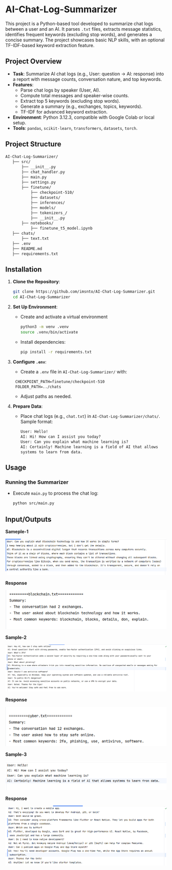 # AI-Chat-Log-Summarizer

This project is a Python-based tool developed to summarize chat logs between a user and an AI. It parses `.txt` files, extracts message statistics, identifies frequent keywords (excluding stop words), and generates a concise summary. The project showcases basic NLP skills, with an optional TF-IDF-based keyword extraction feature.

## Project Overview

- **Task**: Summarize AI chat logs (e.g., User: question → AI: response) into a report with message counts, conversation nature, and top keywords.
- **Features**:
  - Parse chat logs by speaker (User, AI).
  - Compute total messages and speaker-wise counts.
  - Extract top 5 keywords (excluding stop words).
  - Generate a summary (e.g., exchanges, topics, keywords).
  - TF-IDF for advanced keyword extraction.
- **Environment**: Python 3.12.3, compatible with Google Colab or local setup.
- **Tools**: `pandas`, `scikit-learn`, `transformers`, `datasets`, `torch`.

## Project Structure

```
AI-Chat-Log-Summarizer/
   ├── src/
       ├── __init__.py
       ├── chat_handler.py
       ├── main.py
       ├── settings.py
       ├── finetune/
           ├── checkpoint-510/
           ├── datasets/
           ├── inferences/
           ├── models/
           ├── tokenizers_/
           ├── __init__.py
       ├── notebooks/
           ├── finetune_t5_model.ipynb
   ├── chats/
       ├── text.txt
   ├── .env
   ├── README.md
   ├── requirements.txt

```
## Installation

1. **Clone the Repository**:
   ```bash
   git clone https://github.com/imsnto/AI-Chat-Log-Summarizer.git
   cd AI-Chat-Log-Summarizer
   ```

2. **Set Up Environment**:
   - Create and activate a virtual environment
     ```bash
     python3 -m venv .venv
     source .venv/bin/activate
     ```
   - Install dependencies:
     ```bash
     pip install -r requirements.txt
     ```

3. **Configure `.env`**:
   - Create a `.env` file in `AI-Chat-Log-Summarizer/` with:
   ```
    CHECKPOINT_PATH=finetune/checkpoint-510
    FOLDER_PATH=../chats
    ```
   - Adjust paths as needed.

4. **Prepare Data**:
   - Place chat logs (e.g., `chat.txt`) in `AI-Chat-Log-Summarizer/chats/`. Sample format:
     ```
     User: Hello!
     AI: Hi! How can I assist you today?
     User: Can you explain what machine learning is?
     AI: Certainly! Machine learning is a field of AI that allows systems to learn from data.
     ```

## Usage

### Running the Summarizer
- Execute `main.py` to process the chat log:
  ```bash
  python src/main.py
  ```
  
## Input/Outputs
**Sameple-1**

![BlockChainChat](docs/blockchain_chat.png) 

**Response**

![BlockChainResponse](docs/blockchain_response.png)

**Sample-2**

![BlockChainChat](docs/cyber_chat.png) 

**Response**

![BlockChainResponse](docs/cyber_response.png)

**Sample-3**

![BlockChainChat](docs/python_automation_chat.png)

**Response**

![BlockChainResponse](docs/python_automation_response.png)